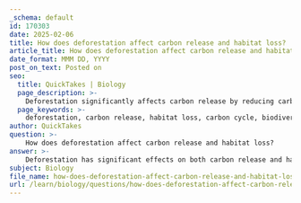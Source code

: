 ```yaml
---
_schema: default
id: 170303
date: 2025-02-06
title: How does deforestation affect carbon release and habitat loss?
article_title: How does deforestation affect carbon release and habitat loss?
date_format: MMM DD, YYYY
post_on_text: Posted on
seo:
  title: QuickTakes | Biology
  page_description: >-
    Deforestation significantly affects carbon release by reducing carbon sinks and releasing stored carbon, while also leading to biodiversity loss and disruption of ecosystem services.
  page_keywords: >-
    deforestation, carbon release, habitat loss, carbon cycle, biodiversity, carbon sinks, ecosystem services, climate change, species extinction, soil carbon
author: QuickTakes
question: >-
    How does deforestation affect carbon release and habitat loss?
answer: >-
    Deforestation has significant effects on both carbon release and habitat loss, which are critical components of the carbon cycle and ecosystem dynamics.\n\n### Impact on Carbon Release\n\n1. **Reduction of Carbon Sinks**: Trees and forests act as carbon sinks, absorbing carbon dioxide ($CO_2$) from the atmosphere through the process of photosynthesis. When deforestation occurs, the number of trees available to sequester carbon is drastically reduced. This leads to an increase in atmospheric $CO_2$ levels, contributing to climate change.\n\n2. **Release of Stored Carbon**: When trees are cut down or burned, the carbon stored in their biomass is released back into the atmosphere as $CO_2$. This process not only contributes to immediate carbon emissions but also disrupts the long-term carbon storage capacity of the ecosystem.\n\n3. **Soil Carbon Release**: Deforestation can also disturb the soil, which contains significant amounts of carbon. The removal of vegetation exposes soil to erosion and degradation, leading to the release of carbon stored in the soil into the atmosphere.\n\n### Impact on Habitat Loss\n\n1. **Biodiversity Decline**: Forests are home to a vast array of species. Deforestation leads to habitat destruction, which can result in the loss of biodiversity. Many species depend on specific forest habitats for food, shelter, and breeding. The loss of these habitats can lead to population declines and even extinction.\n\n2. **Disruption of Ecosystem Services**: Forests provide essential ecosystem services, including water filtration, soil stabilization, and climate regulation. Deforestation disrupts these services, which can have cascading effects on local and global ecosystems.\n\n3. **Altered Ecosystem Dynamics**: The removal of trees changes the structure and function of ecosystems. This can lead to changes in species composition, nutrient cycling, and overall ecosystem health, further exacerbating the impacts of habitat loss.\n\n### Conclusion\n\nIn summary, deforestation significantly impacts the carbon cycle by increasing carbon emissions and reducing the capacity of ecosystems to sequester carbon. Additionally, it leads to habitat loss, threatening biodiversity and disrupting essential ecosystem services. Understanding these impacts is crucial for developing strategies to mitigate climate change and promote sustainability.
subject: Biology
file_name: how-does-deforestation-affect-carbon-release-and-habitat-loss.md
url: /learn/biology/questions/how-does-deforestation-affect-carbon-release-and-habitat-loss
---
```


&nbsp;